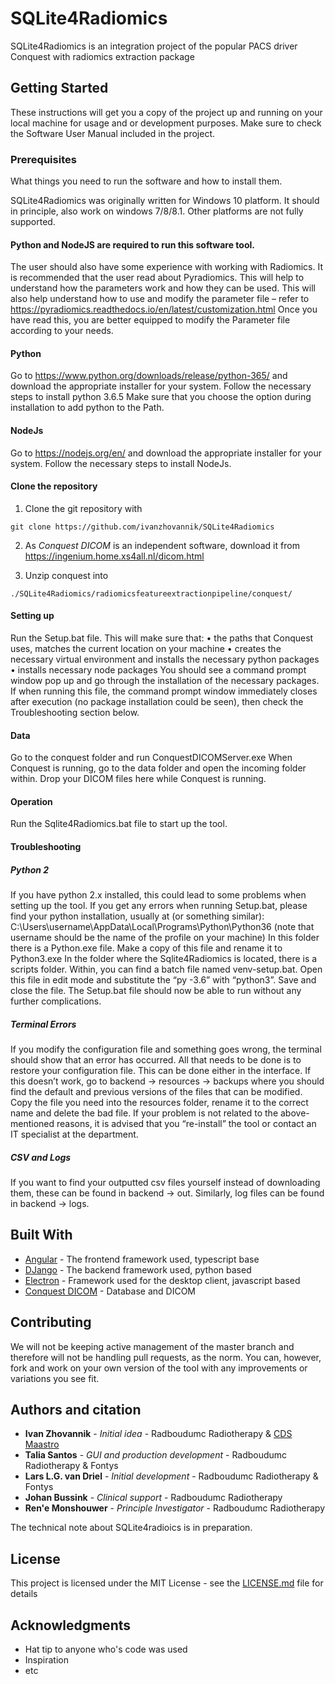 # SQLite4Radiomics

SQLite4Radiomics is an integration project of the popular PACS driver Conquest with radiomics extraction package 

## Getting Started

These instructions will get you a copy of the project up and running on your local machine for usage and or development purposes. Make sure to check the Software User Manual included in the project.

### Prerequisites

What things you need to run the software and how to install them.

SQLite4Radiomics was originally written for Windows 10 platform. It should in principle, also work on windows 7/8/8.1. Other platforms are not fully supported.

#### Python and NodeJS are required to run this software tool.

The user should also have some experience with working with Radiomics.
It is recommended that the user read about Pyradiomics. This will help to understand how the parameters work and how they can be used. This will also help understand how to use and modify the parameter file – refer to https://pyradiomics.readthedocs.io/en/latest/customization.html
Once you have read this, you are better equipped to modify the Parameter file according to your needs.

#### Python
Go to https://www.python.org/downloads/release/python-365/ and download the appropriate installer for your system.
Follow the necessary steps to install python 3.6.5
Make sure that you choose the option during installation to add python to the Path.

#### NodeJs
Go to https://nodejs.org/en/ and download the appropriate installer for your system.
Follow the necessary steps to install NodeJs.

#### Clone the repository
1. Clone the git repository with

```
git clone https://github.com/ivanzhovannik/SQLite4Radiomics
```

2. As *Conquest DICOM* is an independent software, download it from https://ingenium.home.xs4all.nl/dicom.html

3. Unzip conquest into

```
./SQLite4Radiomics/radiomicsfeatureextractionpipeline/conquest/
```

#### Setting up
Run the Setup.bat file. This will make sure that:
•	the paths that Conquest uses, matches the current location on your machine
•	creates the necessary virtual environment and installs the necessary python packages
•	installs necessary node packages
You should see a command prompt window pop up and go through the installation of the necessary packages.
If when running this file, the command prompt window immediately closes after execution (no package installation could be seen), then check the Troubleshooting section below.

#### Data
Go to the conquest folder and run ConquestDICOMServer.exe
When Conquest is running, go to the data folder and open the incoming folder within. Drop your DICOM files here while Conquest is running. 

#### Operation
Run the Sqlite4Radiomics.bat file to start up the tool.

#### Troubleshooting
##### Python 2
If you have python 2.x installed, this could lead to some problems when setting up the tool. If you get any errors when running Setup.bat, please find your python installation, usually at (or something similar):
C:\Users\username\AppData\Local\Programs\Python\Python36
(note that username should be the name of the profile on your machine)
In this folder there is a Python.exe file. Make a copy of this file and rename it to Python3.exe
In the folder where the Sqlite4Radiomics is located, there is a scripts folder. Within, you can find a batch file named venv-setup.bat.
Open this file in edit mode and substitute the “py -3.6” with “python3”. Save and close the file. The Setup.bat file should now be able to run without any further complications.

##### Terminal Errors
If you modify the configuration file and something goes wrong, the terminal should show that an error has occurred. All that needs to be done is to restore your configuration file. This can be done either in the interface. If this doesn’t work, go to backend -> resources -> backups where you should find the default and previous versions of the files that can be modified. Copy the file you need into the resources folder, rename it to the correct name and delete the bad file.
If your problem is not related to the above-mentioned reasons, it is advised that you “re-install” the tool or contact an IT specialist at the department.

##### CSV and Logs
If you want to find your outputted csv files yourself instead of downloading them, these can be found in backend -> out. Similarly, log files can be found in backend -> logs.

## Built With

* [Angular](https://angular.io/docs) - The frontend framework used, typescript base
* [DJango](https://docs.djangoproject.com/en/3.0/) - The backend framework used, python based
* [Electron](https://www.electronjs.org/docs) - Framework used for the desktop client, javascript based
* [Conquest DICOM](https://ingenium.home.xs4all.nl/dicom.html) - Database and DICOM

## Contributing

We will not be keeping active management of the master branch and therefore will not be handling pull requests, as the norm. You can, however, fork and work on your own version of the tool with any improvements or variations you see fit.

## Authors and citation

* **Ivan Zhovannik** - *Initial idea* - Radboudumc Radiotherapy & [CDS Maastro](https://gitlab.com/UM-CDS/distributedradiomics)
* **Talia Santos** - *GUI and production development* - Radboudumc Radiotherapy & Fontys
* **Lars L.G. van Driel** - *Initial development* - Radboudumc Radiotherapy & Fontys
* **Johan Bussink** - *Clinical support* - Radboudumc Radiotherapy
* **Ren'e Monshouwer** - *Principle Investigator* - Radboudumc Radiotherapy

The technical note about SQLite4radioics is in preparation.

## License

This project is licensed under the MIT License - see the [LICENSE.md](LICENSE.md) file for details

## Acknowledgments

* Hat tip to anyone who's code was used
* Inspiration
* etc

